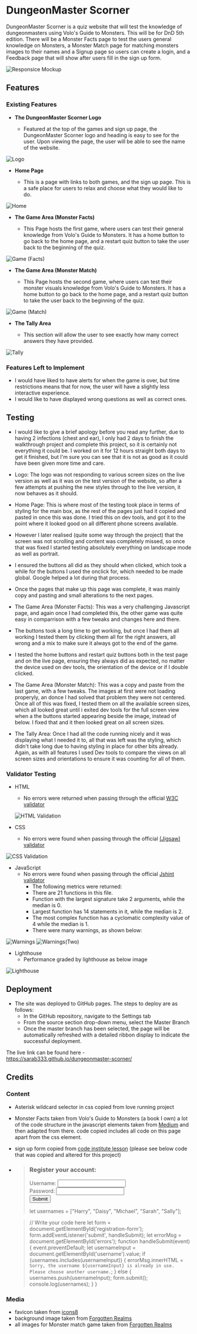 # DungeonMaster Scorner

DungeonMaster Scorner is a quiz website that will test the knowledge of dungeonmasters using Volo's Guide to Monsters. This will be for DnD 5th edition. There will be a Monster Facts page to test the users general knowledge on Monsters, a Monster Match page for matching monsters images to their names and a Signup page so users can create a login, and a Feedback page that will show after users fill in the sign up form.

![Responsice Mockup](assets/images/responsive-design-check.png)

## Features 
### Existing Features

- __The DungeonMaster Scorner Logo__

  - Featured at the top of the games and sign up page, the DungeonMaster Scorner logo and heading is easy to see for the user. Upon viewing the page, the user will be able to see the name of the website.

![Logo](assets/images/logo.png)

- __Home Page__

  - This is a page with links to both games, and the sign up page. This is a safe place for users to relax and choose what they would like to do.

![Home](assets/images/home-page.png)

- __The Game Area (Monster Facts)__

  - This Page hosts the first game, where users can test their general knowledge from Volo's Guide to Monsters. It has a home button to go back to the home page, and a restart quiz button to take the user back to the beginning of the quiz.  

![Game (Facts)](assets/images/monster-facts-page.png)

- __The Game Area (Monster Match)__

  - This Page hosts the second game, where users can test their monster visuals knowledge from Volo's Guide to Monsters. It has a home button to go back to the home page, and a restart quiz button to take the user back to the beginning of the quiz. 

![Game (Match)](assets/images/monster-match-page.png)

- __The Tally Area__

  - This section will allow the user to see exactly how many correct answers they have provided. 

![Tally](assets/images/tally-section.png)

### Features Left to Implement

- I would have liked to have alerts for when the game is over, but time restrictions means that for now, the user will have a slightly less interactive experience.
- I would like to have displayed wrong questions as well as correct ones.

## Testing 

- I would like to give a brief apology before you read any further, due to having 2 infections (chest and ear), I only had 2 days to finish the walkthrough project and complete this project, so it is certainly not everything it could be. I worked on it for 12 hours straight both days to get it finished, but I'm sure you can see that it is not as good as it could have been given more time and care.

- Logo: The logo was not responding to various screen sizes on the live version as well as it was on the test version of the website, so after a few attempts at pushing the new styles through to the live version, it now behaves as it should.

- Home Page: This is where most of the testing took place in terms of styling for the main box, as the rest of the pages just had it copied and pasted in once this was done. I tried this on dev tools, and got it to the point where it looked good on all different phone screens available. 
- However I later realised (quite some way through the project) that the screen was not scrolling and content was completely missed, so once that was fixed I started testing absolutely everything on landscape mode as well as portrait.
- I ensured the buttons all did as they should when clicked, which took a while for the buttons I used the onclick for, which needed to be made global. Google helped a lot during that process. 
- Once the pages that make up this page was complete, it was mainly copy and pasting and small alterations to the next pages.

- The Game Area (Monster Facts): This was a very challenging Javascript page, and again once I had completed this, the other game was quite easy in comparrison with a few tweaks and changes here and there. 
- The buttons took a long time to get working, but once I had them all working I tested them by clicking them all for the right answers, all wrong and a mix to make sure it always got to the end of the game.
- I tested the home buttons and restart quiz buttons both in the test page and on the live page, ensuring they always did as expected, no matter the device used on dev tools, the orientation of the device or if I double clicked. 

- The Game Area (Monster Match): This was a copy and paste from the last game, with a few tweaks. The images at first were not loading properyly, an donce I had solved that problem they were not centered. Once all of this was fixed, I tested them on all the available screen sizes, which all looked great until i exited dev tools for the full screen view when a the buttons started appearing beside the image, instead of below. I fixed that and it then looked great on all screen sizes. 

- The Tally Area: Once I had all the code running nicely and it was displaying what I needed it to, all that was left was the styling, which didn't take long due to having styling in place for other bits already. Again, as with all features I used Dev tools to compare the views on all screen sizes and orientations to ensure it was counting for all of them. 

### Validator Testing 

- HTML
    - No errors were returned when passing through the official [W3C validator](https://validator.w3.org/nu/?doc=https%3A%2F%2Fsarab333.github.io%2Fdungeonmaster-scorner%2F)
  
  ![HTML Validation](assets/images/HTML-check.png)

- CSS
    - No errors were found when passing through the official [(Jigsaw) validator](https://jigsaw.w3.org/css-validator/validator?uri=https%3A%2F%2Fsarab333.github.io%2Fdungeonmaster-scorner%2F&profile=css3svg&usermedium=all&warning=1&vextwarning=&lang=en)

![CSS Validation](assets/images/CSS-check.png)

- JavaScript
    - No errors were found when passing through the official [Jshint validator](https://jshint.com/)
      - The following metrics were returned: 
      - There are 21 functions in this file.
      - Function with the largest signature take 2 arguments, while the median is 0.
      - Largest function has 14 statements in it, while the median is 2.
      - The most complex function has a cyclomatic complexity value of 4 while the median is 1.
      - There were many warnings, as shown below:

![Warnings](assets/images/jshint-warning-one.png)
![Warnings(Two)](assets/images/jshint-warning-two.png)

- Lighthouse 
  - Performance graded by lighthouse as below image

![Lighthouse](assets/images/lighthouse.png)

## Deployment

- The site was deployed to GitHub pages. The steps to deploy are as follows: 
  - In the GitHub repository, navigate to the Settings tab 
  - From the source section drop-down menu, select the Master Branch
  - Once the master branch has been selected, the page will be automatically refreshed with a detailed ribbon display to indicate the successful deployment. 

The live link can be found here - https://sarab333.github.io/dungeonmaster-scorner/


## Credits 
### Content 

- Asterisk wildcard selector in css copied from love running project
- Monster Facts taken from Volo's Guide to Monsters (a book I own)
a lot of the code structure in the javascript elements taken from [Medium](https://medium.com/@codepicker57/building-an-interactive-quiz-with-html-css-and-javascript-efe9bd8129e2) and then adapted from there. code copied includes all code on this page apart from the css element.
- sign up form copied from [code institute lesson](https://learn.codeinstitute.net/courses/course-v1:CodeInstitute+LMR101+1/courseware/0a4bf408d10c4149bb686457ac11edf6/16d62f1111064f5cb6a64582da96a41b/) (please see below code that was copied and altered for this project)
- ><body>
  >    <h3>Register your account:</h3>
  >  <p id="errors"></p>
  >  <form id="registration-form" method="POST" action="https://formdump.codeinstitute.net/">
  >      <div class="username">
  >          <label for="username">Username:</label>
  >          <input id="username" name="username" type="text" required>
  >      </div>
  >      <div class="password">
  >          <label for="password">Password:</label>
  >          <input id="password" name="password" type="password" required>
  >      </div>
  >      <input type="submit">
  >      
  >  </form>
  >  <script src="https://code.jquery.com/jquery-3.5.1.slim.js" integrity="sha256-DrT5NfxfbHvMHux31Lkhxg42LY6of8TaYyK50jnxRnM=" crossorigin="anonymous"></script>
  >  <script src="index.js"></script>
  ></body>
  >let usernames = ["Harry", "Daisy", "Michael", "Sarah", "Sally"];

  >// Write your code here
  >let form = document.getElementById('registration-form');
  >form.addEventListener('submit', handleSubmit);
  >let errorMsg = document.getElementById('errors');
  >function handleSubmit(event) {
  >  event.preventDefault;
  >  let usernameInput = document.getElementById('username').value;
  >  if (usernames.includes(usernameInput)) {
  >      errorMsg.innerHTML = `Sorry, the username ${usernameInput} is already in use. Please choose another username.`;
  >  } else {
  >      usernames.push(usernameInput);
  >      form.submit();
  >      console.log(usernames);
  >  }
  >}

### Media

- favicon taken from [icons8](https://icons8.com/icon/104704/dungeons-and-dragons)
- background image taken from [Forgotten Realms](https://forgottenrealms.fandom.com/wiki/Volo%27s_Guide_to_Monsters_(in-universe))
- all images for Monster match game taken from [Forgotten Realms](https://forgottenrealms.fandom.com/wiki/Main_Page)